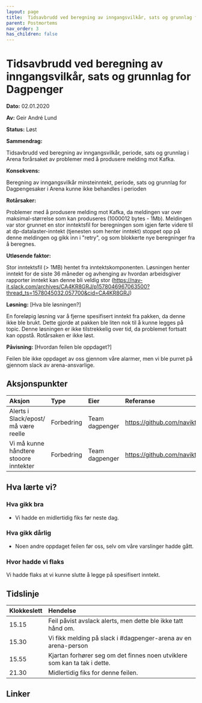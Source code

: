 ```yaml
---
layout: page
title:  Tidsavbrudd ved beregning av inngangsvilkår, sats og grunnlag for Dagpenger
parent: Postmortems
nav_order: 3
has_children: false
---
```


# Tidsavbrudd ved beregning av inngangsvilkår, sats og grunnlag for Dagpenger

**Dato:** 02.01.2020

**Av:** Geir André Lund

**Status:** Løst

**Sammendrag:** 

Tidsavbrudd ved beregning av inngangsvilkår, periode, sats og grunnlag i Arena forårsaket av problemer med å produsere melding mot Kafka. 

**Konsekvens:**

Beregning av inngangsvilkår minsteinntekt, periode, sats og grunnlag for Dagpengesaker i Arena kunne ikke behandles i perioden

**Rotårsaker:** 

Problemer med å produsere melding mot Kafka, da meldingen var over maksimal-størrelse som kan produseres (1000012 bytes - 1Mb). 
Meldingen var stor grunnet en stor inntektsfil for beregningen som igjen førte videre til at dp-datalaster-inntekt (tjenesten som henter inntekt) stoppet opp på denne meldingen og gikk inn i "retry", og som blokkerte nye beregninger fra å beregnes. 

**Utløsende faktor:** 

Stor inntektsfil (> 1MB) hentet fra inntektskomponenten. Løsningen henter inntekt for de siste 36 måneder og avhenging av hvordan arbeidsgiver rapporter inntekt kan denne bli veldig stor (https://nav-it.slack.com/archives/CA4KR8GRJ/p1578046967063500?thread_ts=1578045032.057700&cid=CA4KR8GRJ)


**Løsning:** [Hva ble løsningen?]

En foreløpig løsning var å fjerne spesifisert inntekt fra pakken, da denne ikke ble brukt. Dette gjorde at pakken ble liten nok til å kunne legges på topic. Denne løsningen er ikke tilstrekkelig over tid, da problemet fortsatt kan oppstå. Rotårsaken er ikke løst.

**Påvisning:** [Hvordan feilen ble oppdaget?]

Feilen ble ikke oppdaget av oss gjennom våre alarmer, men vi ble purret på gjennom slack av arena-ansvarlige.

## Aksjonspunkter

| Aksjon | Type | Eier | Referanse |
|:--- |:--- | :--- | :--- | 
| Alerts i Slack/epost/ må være reelle | Forbedring | Team dagpenger | https://github.com/navikt/dagpenger/issues/297 |
| Vi må kunne håndtere stooore inntekter | Forbedring | Team dagpenger |  https://github.com/navikt/dagpenger/issues/298 |

## Hva lærte vi?

### Hva gikk bra
* Vi hadde en midlertidig fiks før neste dag.

### Hva gikk dårlig
* Noen andre oppdaget feilen før oss, selv om våre varslinger hadde gått.

### Hvor hadde vi flaks

Vi hadde flaks at vi kunne slutte å legge på spesifisert inntekt.

## Tidslinje
|Klokkeslett | Hendelse |
|:--- |:---- |
| 15.15 | Feil påvist avslack alerts, men dette ble ikke tatt hånd om. | 
| 15.30 | Vi fikk melding på slack i #dagpenger-arena av en arena-person |
| 15.55 | Kjartan forhører seg om det finnes noen utviklere som kan ta tak i dette. |
| 21.30 |  Midlertidig fiks for denne feilen. |

## Linker
